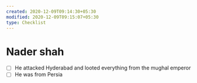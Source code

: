 ```yaml
---
created: 2020-12-09T09:14:30+05:30
modified: 2020-12-09T09:15:07+05:30
type: Checklist
---
```


# Nader shah

- [ ] He attacked Hyderabad and looted everything from the mughal emperor
- [ ] He was from Persia